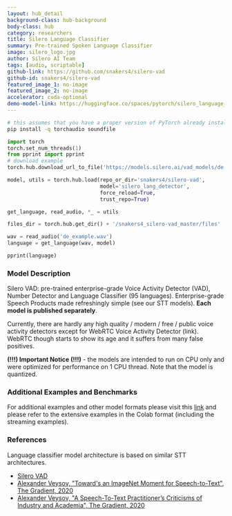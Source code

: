 ```yaml
---
layout: hub_detail
background-class: hub-background
body-class: hub
category: researchers
title: Silero Language Classifier
summary: Pre-trained Spoken Language Classifier
image: silero_logo.jpg
author: Silero AI Team
tags: [audio, scriptable]
github-link: https://github.com/snakers4/silero-vad
github-id: snakers4/silero-vad
featured_image_1: no-image
featured_image_2: no-image
accelerator: cuda-optional
demo-model-link: https://huggingface.co/spaces/pytorch/silero_language_classifier
---
```



```bash
# this assumes that you have a proper version of PyTorch already installed
pip install -q torchaudio soundfile
```

```python
import torch
torch.set_num_threads(1)
from pprint import pprint
# download example
torch.hub.download_url_to_file('https://models.silero.ai/vad_models/de.wav', 'de_example.wav')

model, utils = torch.hub.load(repo_or_dir='snakers4/silero-vad',
                              model='silero_lang_detector',
                              force_reload=True,
                              trust_repo=True)

get_language, read_audio, *_ = utils

files_dir = torch.hub.get_dir() + '/snakers4_silero-vad_master/files'

wav = read_audio('de_example.wav')
language = get_language(wav, model)

pprint(language)
```

### Model Description

Silero VAD: pre-trained enterprise-grade Voice Activity Detector (VAD), Number Detector and Language Classifier (95 languages). Enterprise-grade Speech Products made refreshingly simple (see our STT models). **Each model is published separately**.

Currently, there are hardly any high quality / modern / free / public voice activity detectors except for WebRTC Voice Activity Detector (link). WebRTC though starts to show its age and it suffers from many false positives.

**(!!!) Important Notice (!!!)** - the models are intended to run on CPU only and were optimized for performance on 1 CPU thread. Note that the model is quantized.

### Additional Examples and Benchmarks

For additional examples and other model formats please visit this [link](https://github.com/snakers4/silero-vad) and please refer to the extensive examples in the Colab format (including the streaming examples).

### References

Language classifier model architecture is based on similar STT architectures.

- [Silero VAD](https://github.com/snakers4/silero-vad)
- [Alexander Veysov, "Toward's an ImageNet Moment for Speech-to-Text", The Gradient, 2020](https://thegradient.pub/towards-an-imagenet-moment-for-speech-to-text/)
- [Alexander Veysov, "A Speech-To-Text Practitioner’s Criticisms of Industry and Academia", The Gradient, 2020](https://thegradient.pub/a-speech-to-text-practitioners-criticisms-of-industry-and-academia/)

